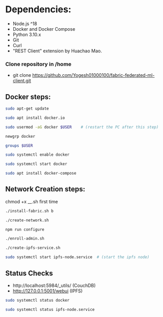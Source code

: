 # Dependencies:
- Node.js ^18
- Docker and Docker Compose
- Python 3.10.x
- Git
- Curl
- "REST Client" extension by Huachao Mao.

### Clone repository in /home
- git clone https://github.com/Yogesh01000100/fabric-federated-ml-client.git

## Docker steps:

```bash
sudo apt-get update
```
```bash
sudo apt install docker.io
```
```bash  
sudo usermod -aG docker $USER    # (restart the PC after this step)
```
```bash
newgrp docker
```
```bash
groups $USER
```
```bash
sudo systemctl enable docker
```
```bash
sudo systemctl start docker
```
```bash
sudo apt install docker-compose
```
## Network Creation steps:

chmod +x __.sh first time

```bash
./install-fabric.sh b
```
```bash
./create-network.sh
```
```bash
npm run configure
```
```bash
./enroll-admin.sh
```
```bash
./create-ipfs-service.sh
```
```bash
sudo systemctl start ipfs-node.service  # (start the ipfs node)
```

## Status Checks

- http://localhost:5984/_utils/  (CouchDB)
- http://127.0.0.1:5001/webui    (IPFS)
```bash
sudo systemctl status docker
```
```bash
sudo systemctl status ipfs-node.service
```